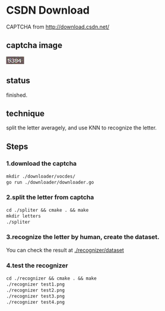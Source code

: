 # CSDN Download
CAPTCHA from http://download.csdn.net/
## captcha image
![](./csdn.png)  
## status
finished.
## technique
split the letter averagely, and use KNN to recognize the letter.
## Steps
### 1.download the captcha  
``` shell
mkdir ./downloader/vocdes/
go run ./downloader/downloader.go
```
### 2.split the letter from captcha  
``` shell
cd ./spliter && cmake . && make
mkdir letters
./spliter
```
### 3.recognize the letter by human, create the dataset.  
You can check the result at [./recognizer/dataset](./recognizer/dataset)

### 4.test the recognizer
```
cd ./recognizer && cmake . && make
./recognizer test1.png
./recognizer test2.png
./recognizer test3.png
./recognizer test4.png
```

